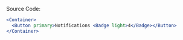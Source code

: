 Source Code:
```jsx
<Container>
  <Button primary>Notifications <Badge light>4</Badge></Button>
</Container>
```
